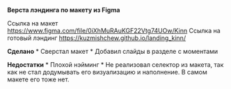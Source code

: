 **Верста лэндинга по макету из Figma**

Ссылка на макет https://www.figma.com/file/0iXhMuRAuKGF22Vtg74UOw/Kinn
Ссылка на готовый лэндинг https://kuzmishchew.github.io/landing_kinn/ 

**Сделано**
    * Сверстал макет
    * Добавил слайды в разделе с моментами

**Недостатки**
    * Плохой нэйминг
    * Не реализовал селектор из макета, так как не стал додумывать его визуализацию и наполнение. В самом макете его тоже нет.